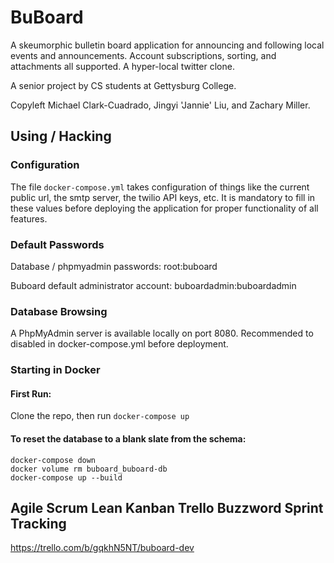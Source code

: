 # BuBoard
A skeumorphic bulletin board application for announcing and following local events and announcements. Account subscriptions, sorting, and attachments all supported. A hyper-local twitter clone.

A senior project by CS students at Gettysburg College.

Copyleft Michael Clark-Cuadrado, Jingyi 'Jannie' Liu, and Zachary Miller.

## Using / Hacking

### Configuration
The file `docker-compose.yml` takes configuration of things like the current public url, the smtp server, the twilio API keys, etc. It is mandatory to fill in these values before deploying the application for proper functionality of all features.  

### Default Passwords
Database / phpmyadmin passwords: root:buboard

Buboard default administrator account: buboardadmin:buboardadmin

### Database Browsing
A PhpMyAdmin server is available locally on port 8080. Recommended to disabled in docker-compose.yml before deployment.

### Starting in Docker
#### First Run:
Clone the repo, then run `docker-compose up`

#### To reset the database to a blank slate from the schema:
```
docker-compose down
docker volume rm buboard_buboard-db
docker-compose up --build
```
## Agile Scrum Lean Kanban Trello Buzzword Sprint Tracking
https://trello.com/b/gqkhN5NT/buboard-dev
